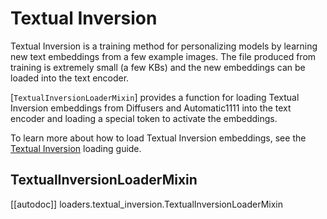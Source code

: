 <!--Copyright 2023 The HuggingFace Team. All rights reserved.

Licensed under the Apache License, Version 2.0 (the "License"); you may not use this file except in compliance with
the License. You may obtain a copy of the License at

http://www.apache.org/licenses/LICENSE-2.0

Unless required by applicable law or agreed to in writing, software distributed under the License is distributed on
an "AS IS" BASIS, WITHOUT WARRANTIES OR CONDITIONS OF ANY KIND, either express or implied. See the License for the
specific language governing permissions and limitations under the License.
-->

# Textual Inversion

Textual Inversion is a training method for personalizing models by learning new text embeddings from a few example images. The file produced from training is extremely small (a few KBs) and the new embeddings can be loaded into the text encoder.

[`TextualInversionLoaderMixin`] provides a function for loading Textual Inversion embeddings from Diffusers and Automatic1111 into the text encoder and loading a special token to activate the embeddings.

<Tip>

To learn more about how to load Textual Inversion embeddings, see the [Textual Inversion](../../using-diffusers/loading_adapters#textual-inversion) loading guide.

</Tip>

## TextualInversionLoaderMixin

[[autodoc]] loaders.textual_inversion.TextualInversionLoaderMixin